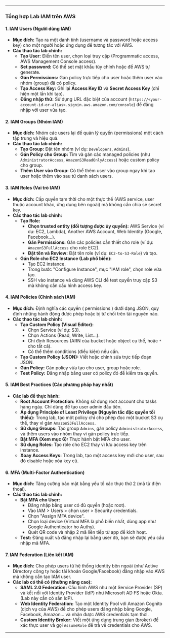 

---

### **Tổng hợp Lab IAM trên AWS**

#### **1. IAM Users (Người dùng IAM)**
*   **Mục đích:** Tạo ra một danh tính (username và password hoặc access key) cho một người hoặc ứng dụng để tương tác với AWS.
*   **Các thao tác lab chính:**
    *   **Tạo User:** Điền tên user, chọn loại truy cập (Programmatic access, AWS Management Console access).
    *   **Set password:** Có thể set mật khẩu tùy chỉnh hoặc để AWS tự generate.
    *   **Gán Permissions:** Gán policy trực tiếp cho user hoặc thêm user vào nhóm (group) đã có policy.
    *   **Tạo Access Key:** Ghi lại **Access Key ID** và **Secret Access Key** (chỉ hiện một lần khi tạo).
    *   **Đăng nhập thử:** Sử dụng URL đặc biệt của account (`https://<your-account-id-or-alias>.signin.aws.amazon.com/console`) để đăng nhập với user vừa tạo.

#### **2. IAM Groups (Nhóm IAM)**
*   **Mục đích:** Nhóm các users lại để quản lý quyền (permissions) một cách tập trung và hiệu quả.
*   **Các thao tác lab chính:**
    *   **Tạo Group:** Đặt tên nhóm (ví dụ: `Developers`, `Admins`).
    *   **Gán Policy cho Group:** Tìm và gán các managed policies (như `AdministratorAccess`, `AmazonS3ReadOnlyAccess`) hoặc custom policy cho group.
    *   **Thêm User vào Group:** Có thể thêm user vào group ngay khi tạo user hoặc thêm vào sau từ danh sách users.

#### **3. IAM Roles (Vai trò IAM)**
*   **Mục đích:** Cấp quyền tạm thời cho một thực thể (AWS service, user thuộc account khác, ứng dụng bên ngoài) mà không cần chia sẻ secret key.
*   **Các thao tác lab chính:**
    *   **Tạo Role:**
        *   **Chọn trusted entity (đối tượng được ủy quyền):** AWS Service (ví dụ: EC2, Lambda), Another AWS Account, Web Identity (Google, Facebook...).
        *   **Gán Permissions:** Gán các policies cần thiết cho role (ví dụ: `AmazonS3FullAccess` cho role EC2).
        *   **Đặt tên và Review:** Đặt tên role (ví dụ: `EC2-to-S3-Role`) và tạo.
    *   **Gán Role cho EC2 Instance (Lab phổ biến):**
        *   Tạo EC2 instance.
        *   Trong bước "Configure Instance", mục "IAM role", chọn role vừa tạo.
        *   SSH vào instance và dùng AWS CLI để test quyền truy cập S3 mà không cần cấu hình access key.

#### **4. IAM Policies (Chính sách IAM)**
*   **Mục đích:** Định nghĩa các quyền ( permissions ) dưới dạng JSON, quy định những hành động được phép hoặc bị từ chối trên tài nguyên nào.
*   **Các thao tác lab chính:**
    *   **Tạo Custom Policy (Visual Editor):**
        *   Chọn Service (ví dụ: S3).
        *   Chọn Actions (Read, Write, List...).
        *   Chỉ định Resources (ARN của bucket hoặc object cụ thể, hoặc `*` cho tất cả).
        *   Có thể thêm conditions (điều kiện) nếu cần.
    *   **Tạo Custom Policy (JSON):** Viết hoặc chỉnh sửa trực tiếp đoạn JSON.
    *   **Gán Policy:** Gán policy vừa tạo cho user, group hoặc role.
    *   **Test Policy:** Đăng nhập bằng user có policy đó để kiểm tra quyền.

#### **5. IAM Best Practices (Các phương pháp hay nhất)**
*   **Các lab để thực hành:**
    *   **Root Account Protection:** Không sử dụng root account cho tasks hàng ngày. Chỉ dùng để tạo user admin đầu tiên.
    *   **Áp dụng Principle of Least Privilege (Nguyên tắc đặc quyền tối thiểu):** Trong lab, tạo một policy chỉ cho phép đọc một bucket S3 cụ thể, thay vì gán `AmazonS3FullAccess`.
    *   **Sử dụng Groups:** Tạo group `Admins`, gán policy `AdministratorAccess`, và thêm users vào nhóm thay vì gán policy trực tiếp.
    *   **Bật MFA (Xem mục 6):** Thực hành bật MFA cho user.
    *   **Sử dụng Roles:** Tạo role cho EC2 thay vì lưu access key trên instance.
    *   **Xoay Access Keys:** Trong lab, tạo một access key mới cho user, sau đó disable hoặc xóa key cũ.

#### **6. MFA (Multi-Factor Authentication)**
*   **Mục đích:** Tăng cường bảo mật bằng yếu tố xác thực thứ 2 (mã từ điện thoại).
*   **Các thao tác lab chính:**
    *   **Bật MFA cho User:**
        *   Đăng nhập bằng user có đủ quyền (hoặc root).
        *   Vào IAM > Users > chọn user > Security credentials.
        *   Chọn "Assign MFA device".
        *   Chọn loại device (Virtual MFA là phổ biến nhất, dùng app như Google Authenticator ho Authy).
        *   Quét QR code và nhập 2 mã liên tiếp từ app để kích hoạt.
    *   **Test:** Đăng xuất và đăng nhập lại bằng user đó, bạn sẽ được yêu cầu nhập mã MFA.

#### **7. IAM Federation (Liên kết IAM)**
*   **Mục đích:** Cho phép users từ hệ thống identity bên ngoài (như Active Directory công ty hoặc tài khoản Google/Facebook) đăng nhập vào AWS mà không cần tạo IAM user.
*   **Các lab có thể có (thường nâng cao):**
    *   **SAML 2.0 Federation:** Cấu hình AWS như một Service Provider (SP) và kết nối với Identity Provider (IdP) như Microsoft AD FS hoặc Okta. (Lab này cần có sẵn IdP).
    *   **Web Identity Federation:** Tạo một Identity Pool với Amazon Cognito (dịch vụ của AWS) để cho phép users đăng nhập bằng Google, Facebook, Amazon... và nhận được AWS credentials tạm thời.
    *   **Custom Identity Broker:** Viết một ứng dụng trung gian (broker) để xác thực user và gọi `AssumeRole` để trả về credentials cho AWS.

---

